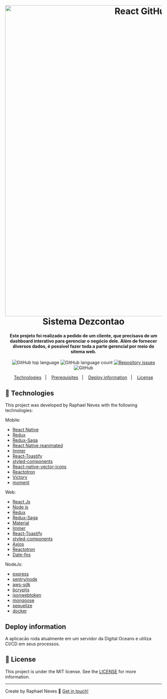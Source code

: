 <h1 align="center">
    <img width="1000" alt="React GitHub Repo List" src="https://upload-dezcontao.s3.us-east-2.amazonaws.com/Dez.png" />
    <br>
    Sistema Dezcontao
</h1>

<h4 align="center">
  Este projeto foi realizado a pedido de um cliente, que precisava de um dashboard interativo para gerenciar o negócio dele. Além de fornecer diversos dados, é possivel fazer toda a parte gerencial por meio do sitema web.
</h4>

<p align="center">
  <img alt="GitHub top language" src="https://img.shields.io/github/languages/top/raphaenn/SocialApp.svg">
  
  <img alt="GitHub language count" src="https://img.shields.io/github/languages/count/raphaenn/SocialApp.svg">
  
  <a href="https://github.com/Raphaenn/SocialApp">
    <img alt="Repository issues" src="https://img.shields.io/github/issues/Raphaenn/SocialApp">
  </a>
  
  <img alt="GitHub" src="https://img.shields.io/github/license/Raphaenn/SocialApp"> 
</p>

<p align="center">
  <a href="#rocket-technologies">Technologies</a>&nbsp;&nbsp;&nbsp;|&nbsp;&nbsp;&nbsp;
  <a href="#warning-prerequisites">Prerequisites</a>&nbsp;&nbsp;&nbsp;|&nbsp;&nbsp;&nbsp;
  <a href="#information_source-how-to-use">Deploy information</a>&nbsp;&nbsp;&nbsp;|&nbsp;&nbsp;&nbsp;
  <a href="#memo-license">License</a>
</p>

## :rocket: Technologies

This project was developed by Raphael Neves with the following technologies:

Mobile: 

-  [React Native](https://reactnative.dev)
-  [Redux](https://redux.js.org/)
-  [Redux-Saga](https://redux-saga.js.org/)
-  [React Native reanimated](https://docs.swmansion.com/react-native-reanimated)
-  [Immer](https://github.com/immerjs/immer)
-  [React-Toastify](https://fkhadra.github.io/react-toastify/)
-  [styled-components](https://www.styled-components.com/)
-  [React-native-vector-icons](https://github.com/oblador/react-native-vector-icons)
-  [Reactotron](https://infinite.red/reactotron)
-  [Victory](https://formidable.com/open-source/victory/)
-  [moment](https://infinite.red/reactotron)
  
  Web:

-  [React Js](https://reactnative.dev)
-  [Node js](https://rnfirebase.io)
-  [Redux](https://redux.js.org/)
-  [Redux-Saga](https://redux-saga.js.org/)
-  [Material](https://material-ui.com/pt/)
-  [Immer](https://github.com/immerjs/immer)
-  [React-Toastify](https://fkhadra.github.io/react-toastify/)
-  [styled-components](https://www.styled-components.com/)
-  [Axios](https://github.com/axios/axios)
-  [Reactotron](https://infinite.red/reactotron)
-  [Date-fns](https://date-fns.org/) 

NodeJs:

-  [express](https://expressjs.com/pt-br/guide/routing.html) 
-  [sentry/node](https://docs.sentry.io/platforms/node/) 
-  [aws-sdk](https://aws.amazon.com/pt/sdk-for-node-js/) 
-  [bcryptjs](https://github.com/dcodeIO/bcrypt.js) 
-  [jsonwebtoken](https://github.com/auth0/node-jsonwebtoken) 
-  [mongoose](https://mongoosejs.com) 
-  [sequelize](https://sequelize.org) 
-  [docker](https://docs.docker.com)


## Deploy information

A aplicacão roda atualmente em um servidor da Digital Oceans e utiliza CI/CD em seus processos. 


## :memo: License
This project is under the MIT license. See the [LICENSE](https://github.com/Raphaenn) for more information.

---

Create by Raphael Neves :wave: [Get in touch!](https://www.linkedin.com/in/raphaelnneves/)
